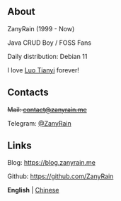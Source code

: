 ## About

ZanyRain (1999 - Now)

Java CRUD Boy / FOSS Fans

Daily distribution: Debian 11

I love [Luo Tianyi](https://en.wikipedia.org/wiki/Luo_Tianyi) forever!

## Contacts

~~Mail: contact@zanyrain.me~~

Telegram: [@ZanyRain](https://t.me/ZanyRain)

## Links

Blog: https://blog.zanyrain.me

Github: https://github.com/ZanyRain

**English** | [Chinese](#)

